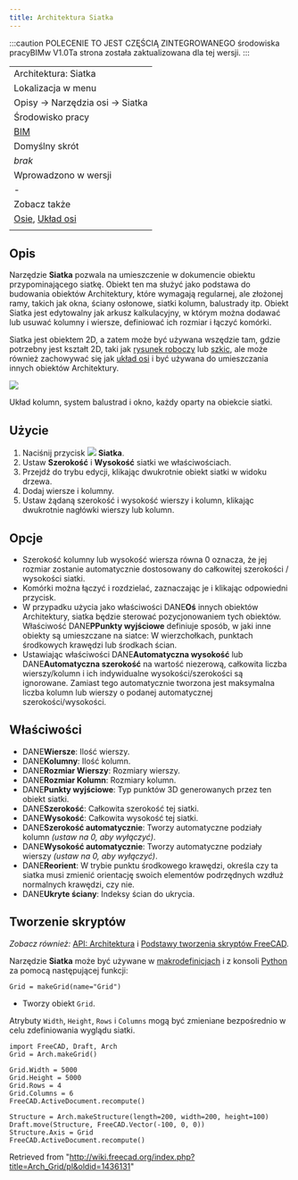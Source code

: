 ```yaml
---
title: Architektura Siatka
---
```

:::caution
POLECENIE TO JEST CZĘŚCIĄ ZINTEGROWANEGO środowiska pracyBIMw V1.0Ta strona została zaktualizowana dla tej wersji.
:::

|  |
| --- |
| Architektura: Siatka |
| Lokalizacja w menu |
| Opisy → Narzędzia osi → Siatka |
| Środowisko pracy |
| [BIM](/BIM_Workbench/pl "BIM Workbench/pl") |
| Domyślny skrót |
| *brak* |
| Wprowadzono w wersji |
| - |
| Zobacz także |
| [Osie](/Arch_Axis/pl "Arch Axis/pl"), [Układ osi](/Arch_AxisSystem/pl "Arch AxisSystem/pl") |
|  |

## Opis

Narzędzie **Siatka** pozwala na umieszczenie w dokumencie obiektu przypominającego siatkę. Obiekt ten ma służyć jako podstawa do budowania obiektów Architektury, które wymagają regularnej, ale złożonej ramy, takich jak okna, ściany osłonowe, siatki kolumn, balustrady itp. Obiekt Siatka jest edytowalny jak arkusz kalkulacyjny, w którym można dodawać lub usuwać kolumny i wiersze, definiować ich rozmiar i łączyć komórki.

Siatka jest obiektem 2D, a zatem może być używana wszędzie tam, gdzie potrzebny jest kształt 2D, taki jak [rysunek roboczy](/Draft_Workbench/pl "Draft Workbench/pl") lub [szkic](/Sketcher_Workbench/pl "Sketcher Workbench/pl"), ale może również zachowywać się jak [układ osi](/Arch_AxisSystem/pl "Arch AxisSystem/pl") i być używana do umieszczania innych obiektów Architektury.

![](/images/Arch_Grid_example.jpg)

Układ kolumn, system balustrad i okno, każdy oparty na obiekcie siatki.

## Użycie

1. Naciśnij przycisk ![](/images/Arch_Grid.svg) **Siatka**.
2. Ustaw **Szerokość** i **Wysokość** siatki we właściwościach.
3. Przejdź do trybu edycji, klikając dwukrotnie obiekt siatki w widoku drzewa.
4. Dodaj wiersze i kolumny.
5. Ustaw żądaną szerokość i wysokość wierszy i kolumn, klikając dwukrotnie nagłówki wierszy lub kolumn.

## Opcje

* Szerokość kolumny lub wysokość wiersza równa 0 oznacza, że jej rozmiar zostanie automatycznie dostosowany do całkowitej szerokości / wysokości siatki.
* Komórki można łączyć i rozdzielać, zaznaczając je i klikając odpowiedni przycisk.
* W przypadku użycia jako właściwości DANE**Oś** innych obiektów Architektury, siatka będzie sterować pozycjonowaniem tych obiektów. Właściwość DANE**PPunkty wyjściowe** definiuje sposób, w jaki inne obiekty są umieszczane na siatce: W wierzchołkach, punktach środkowych krawędzi lub środkach ścian.
* Ustawiając właściwości DANE**Automatyczna wysokość** lub DANE**Automatyczna szerokość** na wartość niezerową, całkowita liczba wierszy/kolumn i ich indywidualne wysokości/szerokości są ignorowane. Zamiast tego automatycznie tworzona jest maksymalna liczba kolumn lub wierszy o podanej automatycznej szerokości/wysokości.

## Właściwości

* DANE**Wiersze**: Ilość wierszy.
* DANE**Kolumny**: Ilość kolumn.
* DANE**Rozmiar Wierszy**: Rozmiary wierszy.
* DANE**Rozmiar Kolumn**: Rozmiary kolumn.
* DANE**Punkty wyjściowe**: Typ punktów 3D generowanych przez ten obiekt siatki.
* DANE**Szerokość**: Całkowita szerokość tej siatki.
* DANE**Wysokość**: Całkowita wysokość tej siatki.
* DANE**Szerokość automatycznie**: Tworzy automatyczne podziały kolumn *(ustaw na 0, aby wyłączyć)*.
* DANE**Wysokość automatycznie**: Tworzy automatyczne podziały wierszy *(ustaw na 0, aby wyłączyć)*.
* DANE**Reorient**: W trybie punktu środkowego krawędzi, określa czy ta siatka musi zmienić orientację swoich elementów podrzędnych wzdłuż normalnych krawędzi, czy nie.
* DANE**Ukryte ściany**: Indeksy ścian do ukrycia.

## Tworzenie skryptów

*Zobacz również:* [API: Architektura](/Arch_API/pl "Arch API/pl") i [Podstawy tworzenia skryptów FreeCAD](/FreeCAD_Scripting_Basics/pl "FreeCAD Scripting Basics/pl").

Narzędzie **Siatka** może być używane w [makrodefinicjach](/Macros/pl "Macros/pl") i z konsoli [Python](/Python/pl "Python/pl") za pomocą następującej funkcji:

```
Grid = makeGrid(name="Grid")

```

* Tworzy obiekt `Grid`.

Atrybuty `Width`, `Height`, `Rows` i `Columns` mogą być zmieniane bezpośrednio w celu zdefiniowania wyglądu siatki.

```
import FreeCAD, Draft, Arch
Grid = Arch.makeGrid()

Grid.Width = 5000
Grid.Height = 5000
Grid.Rows = 4
Grid.Columns = 6
FreeCAD.ActiveDocument.recompute()

Structure = Arch.makeStructure(length=200, width=200, height=100)
Draft.move(Structure, FreeCAD.Vector(-100, 0, 0))
Structure.Axis = Grid
FreeCAD.ActiveDocument.recompute()

```

Retrieved from "<http://wiki.freecad.org/index.php?title=Arch_Grid/pl&oldid=1436131>"